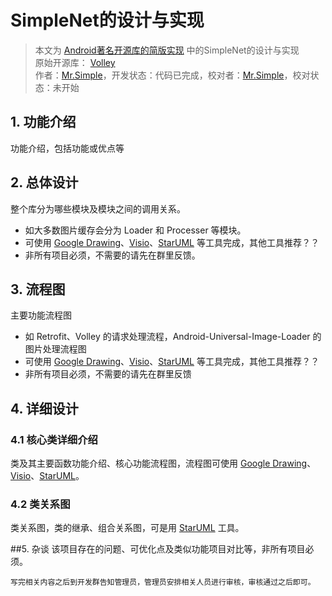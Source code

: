 SimpleNet的设计与实现
====================================
> 本文为 [Android著名开源库的简版实现](https://github.com/simple-android-framework-exchange/simple-android-opensource-framework) 中的SimpleNet的设计与实现  
> 原始开源库： [Volley](https://github.com/mcxiaoke/android-volley)       
> 作者：[Mr.Simple](https://github.com/bboyfeiyu)，开发状态：代码已完成，校对者：[Mr.Simple](https://github.com/bboyfeiyu)，校对状态：未开始   


## 1. 功能介绍  
功能介绍，包括功能或优点等  

 
## 2. 总体设计
整个库分为哪些模块及模块之间的调用关系。  
- 如大多数图片缓存会分为 Loader 和 Processer 等模块。  
- 可使用 [Google Drawing](https://docs.google.com/drawings)、[Visio](http://products.office.com/en-us/visio/flowchart-software)、[StarUML](http://staruml.io/) 等工具完成，其他工具推荐？？  
- 非所有项目必须，不需要的请先在群里反馈。  
 

## 3. 流程图
主要功能流程图  

- 如 Retrofit、Volley 的请求处理流程，Android-Universal-Image-Loader 的图片处理流程图  
- 可使用 [Google Drawing](https://docs.google.com/drawings)、[Visio](http://products.office.com/en-us/visio/flowchart-software)、[StarUML](http://staruml.io/) 等工具完成，其他工具推荐？？  
- 非所有项目必须，不需要的请先在群里反馈  




## 4. 详细设计
### 4.1 核心类详细介绍

类及其主要函数功能介绍、核心功能流程图，流程图可使用 [Google Drawing](https://docs.google.com/drawings)、[Visio](http://products.office.com/en-us/visio/flowchart-software)、[StarUML](http://staruml.io/)。  


### 4.2 类关系图
类关系图，类的继承、组合关系图，可是用 [StarUML](http://staruml.io/) 工具。  


 

##5. 杂谈
该项目存在的问题、可优化点及类似功能项目对比等，非所有项目必须。  




`写完相关内容之后到开发群告知管理员，管理员安排相关人员进行审核，审核通过之后即可。`  

